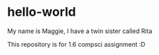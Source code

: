 # hello-world

My name is Maggie, I have a twin sister called Rita

This repository is for 1.6 compsci assignment :D

